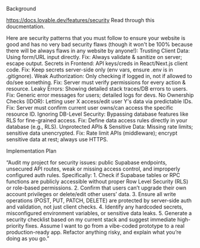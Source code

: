 Background

https://docs.lovable.dev/features/security Read through this doucmentation.

Here are security patterns that you must follow to ensure your website is good and has no very bad security flaws (though it won't be 100% because there will be always flaws in any website by anyone!):
Trusting Client Data: Using form/URL input directly.
Fix: Always validate & sanitize on server; escape output.
Secrets in Frontend: API keys/creds in React/Next.js client code.
Fix: Keep secrets server-side only (env vars, ensure .env is in .gitignore).
Weak Authorization: Only checking if logged in, not if allowed to do/see something.
Fix: Server must verify permissions for every action & resource.
Leaky Errors: Showing detailed stack traces/DB errors to users.
Fix: Generic error messages for users; detailed logs for devs.
No Ownership Checks (IDOR): Letting user X access/edit user Y's data via predictable IDs.
Fix: Server must confirm current user owns/can access the specific resource ID.
Ignoring DB-Level Security: Bypassing database features like RLS for fine-grained access.
Fix: Define data access rules directly in your database (e.g., RLS).
Unprotected APIs & Sensitive Data: Missing rate limits; sensitive data unencrypted.
Fix: Rate limit APIs (middleware); encrypt sensitive data at rest; always use HTTPS.

Implementation Plan

“Audit my project for security issues: public Supabase endpoints, unsecured API routes, weak or missing access control, and improperly configured auth rules. Specifically: 1. Check if Supabase tables or RPC functions are publicly accessible without proper Row Level Security (RLS) or role-based permissions. 2. Confirm that users can’t upgrade their own account privileges or delete/edit other users’ data. 3. Ensure all write operations (POST, PUT, PATCH, DELETE) are protected by server-side auth and validation, not just client checks. 4. Identify any hardcoded secrets, misconfigured environment variables, or sensitive data leaks. 5. Generate a security checklist based on my current stack and suggest immediate high-priority fixes.
Assume I want to go from a vibe-coded prototype to a real production-ready app. Refactor anything risky, and explain what you’re doing as you go.”
